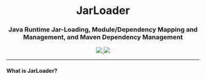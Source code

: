 <h1 align="center">JarLoader</h1>
<h3 align="center">Java Runtime Jar-Loading, Module/Dependency Mapping and Management, and Maven Dependency Management</h3>
  <div align="center">
    <a href="https://github.com/WesternPine/JarLoader/">
        <img src="https://img.shields.io/github/license/WesternPine/JarLoader">
    </a>
    <a href="https://jitpack.io/#WesternPine/JarLoader">
        <img src="https://jitpack.io/v/WesternPine/JarLoader.svg">
    </a>
  </div>

<hr>

<h4>What is JarLoader?</h4>
